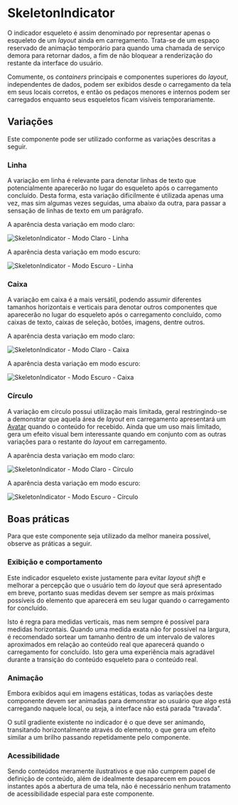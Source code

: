 # SkeletonIndicator

O indicador esqueleto é assim denominado por representar apenas o esqueleto de um _layout_ ainda em carregamento. Trata-se de um espaço reservado de animação temporário para quando uma chamada de serviço demora para retornar dados, a fim de não bloquear a renderização do restante da interface do usuário.

Comumente, os _containers_ principais e componentes superiores do _layout_, independentes de dados, podem ser exibidos desde o carregamento da tela em seus locais corretos, e então os pedaços menores e internos podem ser carregados enquanto seus esqueletos ficam visíveis temporariamente.

<LinkToCpsElements name="skeleton" />

## Variações

Este componente pode ser utilizado conforme as variações descritas a seguir.

### Linha

A variação em linha é relevante para denotar linhas de texto que potencialmente aparecerão no lugar do esqueleto após o carregamento concluído. Desta forma, esta variação dificilmente é utilizada apenas uma vez, mas sim algumas vezes seguidas, uma abaixo da outra, para passar a sensação de linhas de texto em um parágrafo.

A aparência desta variação em modo claro:

![SkeletonIndicator - Modo Claro - Linha](~@source/assets/images/component-skeletonindicator-light-line.png)

A aparência desta variação em modo escuro:

![SkeletonIndicator - Modo Escuro - Linha](~@source/assets/images/component-skeletonindicator-dark-line.png)

### Caixa

A variação em caixa é a mais versátil, podendo assumir diferentes tamanhos horizontais e verticais para denotar outros componentes que aparecerão no lugar do esqueleto após o carregamento concluído, como caixas de texto, caixas de seleção, botões, imagens, dentre outros.

A aparência desta variação em modo claro:

![SkeletonIndicator - Modo Claro - Caixa](~@source/assets/images/component-skeletonindicator-light-box.png)

A aparência desta variação em modo escuro:

![SkeletonIndicator - Modo Escuro - Caixa](~@source/assets/images/component-skeletonindicator-dark-box.png)

### Círculo

A variação em círculo possui utilização mais limitada, geral restringindo-se a demonstrar que aquela área de _layout_ em carregamento apresentará um [Avatar](./avatar.md) quando o conteúdo for recebido. Ainda que um uso mais limitado, gera um efeito visual bem interessante quando em conjunto com as outras variações para o restante do _layout_ em carregamento.

A aparência desta variação em modo claro:

![SkeletonIndicator - Modo Claro - Círculo](~@source/assets/images/component-skeletonindicator-light-circle.png)

A aparência desta variação em modo escuro:

![SkeletonIndicator - Modo Escuro - Círculo](~@source/assets/images/component-skeletonindicator-dark-circle.png)

## Boas práticas

Para que este componente seja utilizado da melhor maneira possível, observe as práticas a seguir.

### Exibição e comportamento

Este indicador esqueleto existe justamente para evitar _layout shift_ e melhorar a percepção que o usuário tem do _layout_ que será apresentado em breve, portanto suas medidas devem ser sempre as mais próximas possíveis do elemento que aparecerá em seu lugar quando o carregamento for concluído.

Isto é regra para medidas verticais, mas nem sempre é possível para medidas horizontais. Quando uma medida exata não for possível na largura, é recomendado sortear um tamanho dentro de um intervalo de valores aproximados em relação ao conteúdo real que aparecerá quando o carregamento for concluído. Isto gera uma experiência mais agradável durante a transição do conteúdo esqueleto para o conteúdo real.

### Animação

Embora exibidos aqui em imagens estáticas, todas as variações deste componente devem ser animadas para demonstrar ao usuário que algo está carregando naquele local, ou seja, a interface não está parada "travada".

O sutil gradiente existente no indicador é o que deve ser animando, transitando horizontalmente através do elemento, o que gera um efeito similar a um brilho passando repetidamente pelo componente.

### Acessibilidade

Sendo conteúdos meramente ilustrativos e que não cumprem papel de definição de conteúdo, além de idealmente desaparecem em poucos instantes após a abertura de uma tela, não é necessário nenhum tratamento de acessibilidade especial para este componente.
